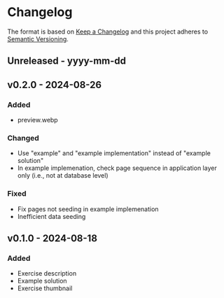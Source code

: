 # Changelog
The format is based on [Keep a Changelog](http://keepachangelog.com/)
and this project adheres to [Semantic Versioning](http://semver.org/).
 
## Unreleased - yyyy-mm-dd

## v0.2.0 - 2024-08-26

### Added
- preview.webp

### Changed
- Use "example" and "example implementation" instead of "example solution"
- In example implemenation, check page sequence in application layer only (i.e., not at database level)

### Fixed
- Fix pages not seeding in example implemenation
- Inefficient data seeding
 
## v0.1.0 - 2024-08-18
 
### Added
- Exercise description
- Example solution
- Exercise thumbnail
